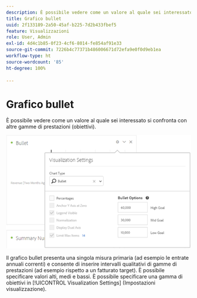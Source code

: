 ```yaml
---
description: È possibile vedere come un valore al quale sei interessato si confronta con altre gamme di prestazioni (obiettivi).
title: Grafico bullet
uuid: 2f133189-2a50-45af-b225-7d2b433fbef5
feature: Visualizzazioni
role: User, Admin
exl-id: 4d4c1b85-0f23-4cf6-8014-fe854af91e33
source-git-commit: 7226b4c77371b486006671d72efa9e0f0d9eb1ea
workflow-type: ht
source-wordcount: '85'
ht-degree: 100%

---
```


# Grafico bullet

È possibile vedere come un valore al quale sei interessato si confronta con altre gamme di prestazioni (obiettivi).

![](assets/bullet-image.png)

Il grafico bullet presenta una singola misura primaria (ad esempio le entrate annuali correnti) e consente di inserire intervalli qualitativi di gamme di prestazioni (ad esempio rispetto a un fatturato target). È possibile specificare valori alti, medi e bassi. È possibile specificare una gamma di obiettivi in [!UICONTROL Visualization Settings] (Impostazioni visualizzazione).
